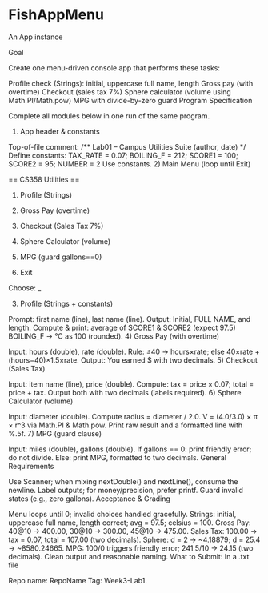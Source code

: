 # FishAppMenu
An App instance

Goal

Create one menu-driven console app that performs these tasks:

Profile check (Strings): initial, uppercase full name, length
Gross pay (with overtime)
Checkout (sales tax 7%)
Sphere calculator (volume using Math.PI/Math.pow)
MPG with divide-by-zero guard
Program Specification

Complete all modules below in one run of the same program.

1) App header & constants

Top-of-file comment: /** Lab01 – Campus Utilities Suite (author, date) */
Define constants: TAX_RATE = 0.07; BOILING_F = 212; SCORE1 = 100; SCORE2 = 95; NUMBER = 2
Use constants.
2) Main Menu (loop until Exit)

== CS358 Utilities ==

1) Profile (Strings)

2) Gross Pay (overtime)

3) Checkout (Sales Tax 7%)

4) Sphere Calculator (volume)

5) MPG (guard gallons==0)

0) Exit

Choose: _

3) Profile (Strings + constants)

Prompt: first name (line), last name (line).
Output: Initial, FULL NAME, and length.
Compute & print:
average of SCORE1 & SCORE2 (expect 97.5)
BOILING_F → °C as 100 (rounded).
4) Gross Pay (with overtime)

Input: hours (double), rate (double).
Rule: ≤40 → hours×rate; else 40×rate + (hours−40)×1.5×rate.
Output: You earned $<pay> with two decimals.
5) Checkout (Sales Tax)

Input: item name (line), price (double).
Compute: tax = price × 0.07; total = price + tax.
Output both with two decimals (labels required).
6) Sphere Calculator (volume)

Input: diameter (double). Compute radius = diameter / 2.0.
V = (4.0/3.0) × π × r^3 via Math.PI & Math.pow.
Print raw result and a formatted line with %.5f.
7) MPG (guard clause)

Input: miles (double), gallons (double).
If gallons == 0: print friendly error; do not divide.
Else: print MPG, formatted to two decimals.
General Requirements

Use Scanner; when mixing nextDouble() and nextLine(), consume the newline.
Label outputs; for money/precision, prefer printf.
Guard invalid states (e.g., zero gallons).
Acceptance & Grading

Menu loops until 0; invalid choices handled gracefully.
Strings: initial, uppercase full name, length correct; avg = 97.5; celsius = 100.
Gross Pay: 40@10 → 400.00, 30@10 → 300.00, 45@10 → 475.00.
Sales Tax: 100.00 → tax = 0.07, total = 107.00 (two decimals).
Sphere: d = 2 → ~4.18879; d = 25.4 → ~8580.24665.
MPG: 100/0 triggers friendly error; 241.5/10 → 24.15 (two decimals).
Clean output and reasonable naming.
What to Submit: In a .txt file

Repo name: RepoName
Tag: Week3-Lab1.
